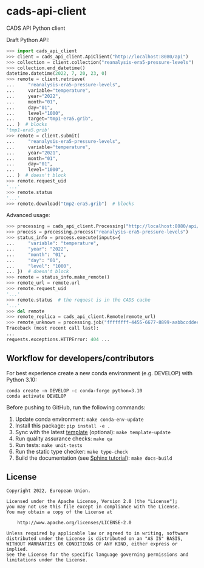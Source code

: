 # cads-api-client

CADS API Python client

Draft Python API:

```python
>>> import cads_api_client
>>> client = cads_api_client.ApiClient("http://localhost:8080/api")
>>> collection = client.collection("reanalysis-era5-pressure-levels")
>>> collection.end_datetime()
datetime.datetime(2022, 7, 20, 23, 0)
>>> remote = client.retrieve(
...     "reanalysis-era5-pressure-levels",
...     variable="temperature",
...     year="2022",
...     month="01",
...     day="01",
...     level="1000",
...     target="tmp1-era5.grib",
... )  # blocks
'tmp1-era5.grib'
>>> remote = client.submit(
...     "reanalysis-era5-pressure-levels",
...     variable="temperature",
...     year="2021",
...     month="01",
...     day="01",
...     level="1000",
... )  # doesn't block
>>> remote.request_uid
'...'
>>> remote.status
'...'
>>> remote.download("tmp2-era5.grib")  # blocks

```

Advanced usage:

```python
>>> processing = cads_api_client.Processing("http://localhost:8080/api/retrieve")
>>> process = processing.process("reanalysis-era5-pressure-levels")
>>> status_info = process.execute(inputs={
...     "variable": "temperature",
...     "year": "2022",
...     "month": "01",
...     "day": "01",
...     "level": "1000",
... })  # doesn't block
>>> remote = status_info.make_remote()
>>> remote_url = remote.url
>>> remote.request_uid
'...'
>>> remote.status  # the request is in the CADS cache
'...'
>>> del remote
>>> remote_replica = cads_api_client.Remote(remote_url)
>>> remote_unknown = processing.job("ffffffff-4455-6677-8899-aabbccddeeff").make_remote()
Traceback (most recent call last):
...
requests.exceptions.HTTPError: 404 ...

```

## Workflow for developers/contributors

For best experience create a new conda environment (e.g. DEVELOP) with Python 3.10:

```
conda create -n DEVELOP -c conda-forge python=3.10
conda activate DEVELOP
```

Before pushing to GitHub, run the following commands:

1. Update conda environment: `make conda-env-update`
1. Install this package: `pip install -e .`
1. Sync with the latest [template](https://github.com/ecmwf-projects/cookiecutter-conda-package) (optional): `make template-update`
1. Run quality assurance checks: `make qa`
1. Run tests: `make unit-tests`
1. Run the static type checker: `make type-check`
1. Build the documentation (see [Sphinx tutorial](https://www.sphinx-doc.org/en/master/tutorial/)): `make docs-build`

## License

```
Copyright 2022, European Union.

Licensed under the Apache License, Version 2.0 (the "License");
you may not use this file except in compliance with the License.
You may obtain a copy of the License at

    http://www.apache.org/licenses/LICENSE-2.0

Unless required by applicable law or agreed to in writing, software
distributed under the License is distributed on an "AS IS" BASIS,
WITHOUT WARRANTIES OR CONDITIONS OF ANY KIND, either express or implied.
See the License for the specific language governing permissions and
limitations under the License.
```
